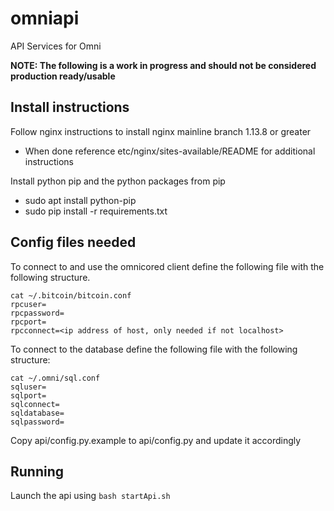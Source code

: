 # omniapi
API Services for Omni 

<b>NOTE: The following is a work in progress and should not be considered production ready/usable</b>

## Install instructions
Follow nginx instructions to install nginx mainline branch 1.13.8 or greater
 - When done reference etc/nginx/sites-available/README for additional instructions


Install python pip and the python packages from pip
 - sudo apt install python-pip
 - sudo pip install -r requirements.txt

## Config files needed
To connect to and use the omnicored client define the following file with the following structure.
```
cat ~/.bitcoin/bitcoin.conf
rpcuser=
rpcpassword=
rpcport=
rpcconnect=<ip address of host, only needed if not localhost>
```

To connect to the database define the following file with the following structure:
```
cat ~/.omni/sql.conf
sqluser=
sqlport=
sqlconnect=
sqldatabase=
sqlpassword=
```

Copy api/config.py.example to api/config.py and update it accordingly

## Running
Launch the api using `bash startApi.sh`
